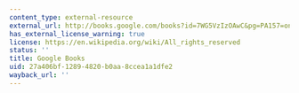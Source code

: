```yaml
---
content_type: external-resource
external_url: http://books.google.com/books?id=7WG5VzIzOAwC&pg=PA157=onepage
has_external_license_warning: true
license: https://en.wikipedia.org/wiki/All_rights_reserved
status: ''
title: Google Books
uid: 27a406bf-1289-4820-b0aa-8ccea1a1dfe2
wayback_url: ''
---
```

